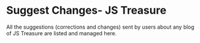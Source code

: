 # Suggest Changes- JS Treasure
All the suggestions (corrections and changes) sent by users about any blog of JS Treasure are listed and managed here.
